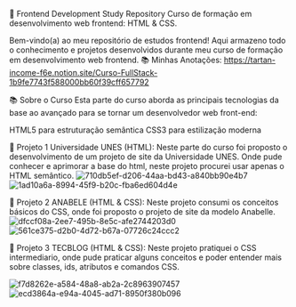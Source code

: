 🚀 Frontend Development Study Repository
Curso de formação em desenvolvimento web frontend: HTML & CSS.

Bem-vindo(a) ao meu repositório de estudos frontend! Aqui armazeno todo o conhecimento e projetos desenvolvidos durante meu curso de formação em desenvolvimento web frontend.
📚 Minhas Anotações:
https://tartan-income-f6e.notion.site/Curso-FullStack-1b9fe7743f588000bb60f39cff657792

📚 Sobre o Curso
Esta parte do curso aborda as principais tecnologias da base ao avançado para se tornar um desenvolvedor web front-end:

HTML5 para estruturação semântica
CSS3 para estilização moderna

📂 Projeto 1 Universidade UNES (HTML):
Neste parte do curso foi proposto o desenvolvimento de um projeto de site da Universidade UNES. Onde pude conhecer e aprimorar a base do html, neste projeto procurei usar apenas o HTML semântico.
![710db5ef-d206-44aa-bd43-a840bb90e4b7](https://github.com/user-attachments/assets/26b36efb-d8bc-4a68-b1c5-73ceb7bd3f16)
![1ad10a6a-8994-45f9-b20c-fba6ed604d4e](https://github.com/user-attachments/assets/14f8c02c-696c-447e-8c81-de4f9e295112)

📂 Projeto 2 ANABELE (HTML & CSS):
Neste projeto consumi os conceitos básicos do CSS, onde foi proposto o projeto de site da modelo Anabelle.
![dfccf08a-2ee7-495b-8e5c-afe2744203d0](https://github.com/user-attachments/assets/338c8811-cb67-458c-9890-3629396a4ad4)
![561ce375-d2b0-4d72-b67a-07726c24ccc2](https://github.com/user-attachments/assets/70833857-9c4b-433c-a08a-94680e4a2ae8)

📂 Projeto 3 TECBLOG (HTML & CSS):
Neste projeto pratiquei o CSS intermediario, onde pude praticar alguns conceitos e poder entender mais sobre classes, ids, atributos e comandos CSS.

![f7d8262e-a584-48a8-ab2a-2c8963907457](https://github.com/user-attachments/assets/cfaa4b66-fc62-492e-b604-a78eb354dc81)
![ecd3864a-e94a-4045-ad71-8950f380b096](https://github.com/user-attachments/assets/19b75387-89db-495b-ac87-345c9accea15)

